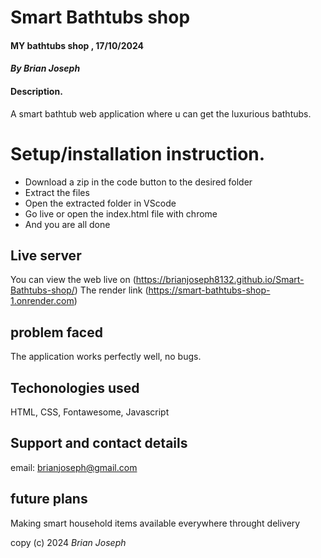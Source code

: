 # Smart Bathtubs shop
#### MY bathtubs shop , 17/10/2024
#### *By Brian Joseph*
#### Description.
A smart bathtub  web application where u can get the luxurious bathtubs.

# Setup/installation instruction.
* Download a zip in the code button to the desired folder
* Extract the files
* Open the extracted folder in VScode
* Go live or open the index.html file with chrome
* And you are all done

## Live server
You can view the web live on (https://brianjoseph8132.github.io/Smart-Bathtubs-shop/)
The render link (https://smart-bathtubs-shop-1.onrender.com)

## problem faced 
The application works perfectly well, no bugs.

## Techonologies used
HTML, CSS, Fontawesome, Javascript

## Support and contact details
email: brianjoseph@gmail.com
## future plans 
Making smart household items available everywhere throught delivery 

copy (c) 2024 *Brian Joseph*